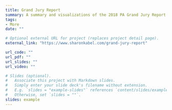 ```yaml
---
title: Grand Jury Report
summary: A summary and visualizations of the 2018 PA Grand Jury Report
tags:
- More
date: ""

# Optional external URL for project (replaces project detail page).
external_link: "https://www.sharonkabel.com/grand-jury-report"

url_code: ""
url_pdf: ""
url_slides: ""
url_video: ""

# Slides (optional).
#   Associate this project with Markdown slides.
#   Simply enter your slide deck's filename without extension.
#   E.g. `slides = "example-slides"` references `content/slides/example-slides.md`.
#   Otherwise, set `slides = ""`.
slides: example
---
```



